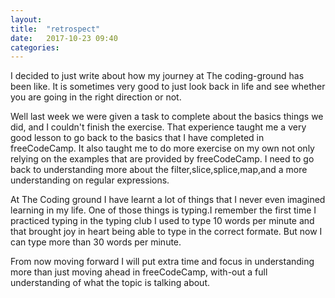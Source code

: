 ```yaml
---
layout: 
title:  "retrospect"
date:   2017-10-23 09:40
categories: 
---
```

I decided to just write about how my journey at The coding-ground has been like.
It  is sometimes  very good to just look back in life and see whether you are going in the right direction or not.

Well last week we were given a task to complete about the basics things we did, and I couldn't finish the exercise.
That experience taught me a very good lesson to go back to the basics that I have completed in freeCodeCamp.
It also taught me to do more exercise on my own not only relying on the examples that are provided by freeCodeCamp.
I need to go back to understanding more about the filter,slice,splice,map,and a more understanding on regular expressions. 

At The Coding ground I have learnt a lot of things that I never even imagined learning in my life.
One of those things is typing.I remember the first time I practiced typing in the typing club I used to type 10 words per minute and that brought joy in heart being able to type in the correct formate.
But now I can type more than 30 words per minute.

From now moving forward I will put extra time and focus in understanding more than just moving ahead in freeCodeCamp,
with-out a full understanding of what the topic is talking about.
